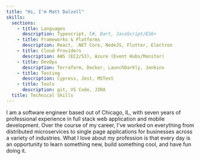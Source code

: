 ```yaml
---
title: "Hi, I'm Matt Dalzell"
skills:
  sections:
    - title: Languages
      description: Typescript, C#, Dart, JavaScript/ES6+
    - title: Frameworks & Platforms
      description: React, .NET Core, NodeJS, Flutter, Electron
    - title: Cloud Providers
      description: AWS (EC2/S3), Azure (Event Hubs/Monitor)
    - title: DevOps
      description: Terraform, Docker, LaunchDarkly, Jenkins
    - title: Testing
      description: Cypress, Jest, MSTest
    - title: Tools
      description: git, VS Code, JIRA
  title: Technical Skills
---
```


I am a software engineer based out of Chicago, IL, with seven years of professional experience in full stack web application and mobile development. Over the course of my career, I've worked on everything from distributed microservices to single page applications for businesses across a variety of industries. What I love about my profession is that every day is an opportunity to learn something new, build something cool, and have fun doing it.
